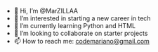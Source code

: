 - 👋 Hi, I’m @MarZILLAA
- 👀 I’m interested in starting a new career in tech
- 🌱 I’m currently learning Python and HTML
- 💞️ I’m looking to collaborate on starter projects
- 📫 How to reach me: codemariano@gmail.com

<!---
MarZILLAA/MarZILLAA is a ✨ special ✨ repository because its `README.md` (this file) appears on your GitHub profile.
You can click the Preview link to take a look at your changes.
--->
